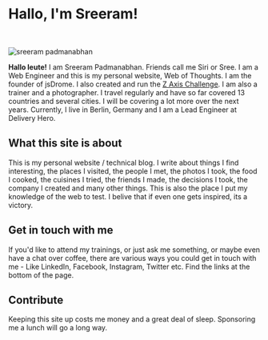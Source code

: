# Hallo, I'm Sreeram!

&nbsp;

<img loading="lazy" src="/img/sreeram.jpg" title="sreeram padmanabhan" class="left-float-img" />

**Hallo leute!** I am Sreeram Padmanabhan. Friends call me Siri or Sree. I am a Web Engineer and this is my personal website, Web of Thoughts. I am the founder of jsDrome. I also created and run the [Z Axis Challenge](https://zaxis.jsdrome.com). I am also a trainer and a photographer. I travel regularly and have so far covered 13 countries and several cities. I will be covering a lot more over the next years. Currently, I live in Berlin, Germany and I am a Lead Engineer at Delivery Hero.

## What this site is about

This is my personal website / technical blog. I write about things I find interesting, the places I visited, the people I met, the photos I took, the food I cooked, the cuisines I tried, the friends I made, the decisions I took, the company I created and many other things. This is also the place I put my knowledge of the web to test. I belive that if even one gets inspired, its a victory.

## Get in touch with me
If you'd like to attend my trainings, or just ask me something, or maybe even have a chat over coffee, there are various ways you could get in touch with me - Like LinkedIn, Facebook, Instagram, Twitter etc. Find the links at the bottom of the page.

## Contribute
Keeping this site up costs me money and a great deal of sleep. Sponsoring me a lunch will go a long way.
